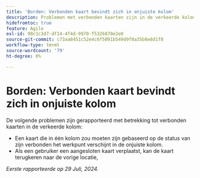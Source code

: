 ```yaml
---
title: 'Borden: Verbonden kaart bevindt zich in onjuiste kolom'
description: Problemen met verbonden kaarten zijn in de verkeerde kolom gemeld.
hidefromtoc: true
feature: Agile
exl-id: 98c1c3d7-df14-4f4d-9970-f5326870e2e0
source-git-commit: c73aa8451c52e4c6f5091b549d9f0a35b8e8d1f8
workflow-type: tm+mt
source-wordcount: '79'
ht-degree: 0%

---
```


# Borden: Verbonden kaart bevindt zich in onjuiste kolom

<!--

>[!NOTE]
>
>This issue was fixed on August 15, 2024.

-->

De volgende problemen zijn gerapporteerd met betrekking tot verbonden kaarten in de verkeerde kolom:

* Een kaart die in één kolom zou moeten zijn gebaseerd op de status van zijn verbonden het werkpunt verschijnt in de onjuiste kolom.
* Als een gebruiker een aangesloten kaart verplaatst, kan de kaart terugkeren naar de vorige locatie,

_Eerste rapporteerde op 29 Juli, 2024._
